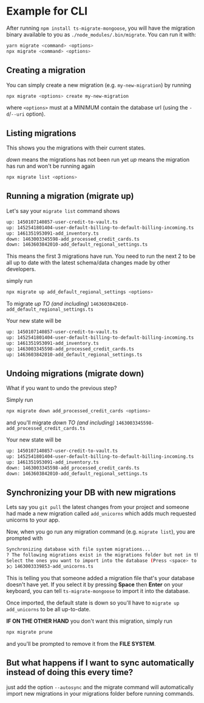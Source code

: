 # Example for CLI

After running `npm install ts-migrate-mongoose`, you will have the migration binary available to you as `./node_modules/.bin/migrate`.
You can run it with:

```bash
yarn migrate <command> <options> 
npx migrate <command> <options>
```

## Creating a migration

You can simply create a new migration (e.g. `my-new-migration`) by running

```bash
npx migrate <options> create my-new-migration
```

where `<options>` must at a MINIMUM contain the database url (using the `-d`/`--uri` option).

## Listing migrations

This shows you the migrations with their current states.

*down* means the migrations has not been run yet
*up* means the migration has run and won't be running again

```bash
npx migrate list <options>
```

## Running a migration (migrate up)

Let's say your `migrate list` command shows

```bash
up: 1450107140857-user-credit-to-vault.ts
up: 1452541801404-user-default-billing-to-default-billing-incoming.ts
up: 1461351953091-add_inventory.ts
down: 1463003345598-add_processed_credit_cards.ts
down: 1463603842010-add_default_regional_settings.ts
```

This means the first 3 migrations have run. You need to run the next 2 to be all up to date with the latest schema/data changes made by other developers.

simply run

```bash
npx migrate up add_default_regional_settings <options>
```

To migrate *up TO (and including)*  `1463603842010-add_default_regional_settings.ts`

Your new state will be

```bash
up: 1450107140857-user-credit-to-vault.ts
up: 1452541801404-user-default-billing-to-default-billing-incoming.ts
up: 1461351953091-add_inventory.ts
up: 1463003345598-add_processed_credit_cards.ts
up: 1463603842010-add_default_regional_settings.ts
```

## Undoing migrations (migrate down)

What if you want to undo the previous step?

Simply run

```bash
npx migrate down add_processed_credit_cards <options>
```

and you'll migrate *down TO (and including)* `1463003345598-add_processed_credit_cards.ts`

Your new state will be

```bash
up: 1450107140857-user-credit-to-vault.ts
up: 1452541801404-user-default-billing-to-default-billing-incoming.ts
up: 1461351953091-add_inventory.ts
down: 1463003345598-add_processed_credit_cards.ts
down: 1463603842010-add_default_regional_settings.ts
```

## Synchronizing your DB with new migrations

Lets say you `git pull` the latest changes from your project and someone had made a new migration called `add_unicorns` which adds much requested unicorns to your app.

Now, when you go run any migration command (e.g. `migrate list`), you are prompted with

```bash
Synchronizing database with file system migrations...
? The following migrations exist in the migrations folder but not in the database.
Select the ones you want to import into the database (Press <space> to select)
❯◯ 1463003339853-add_unicorns.ts
```

This is telling you that someone added a migration file that's your database doesn't have yet.
If you select it by pressing **Space** then **Enter** on your keyboard, you can tell `ts-migrate-mongoose` to import it into the database.

Once imported, the default state is down so you'll have to `migrate up add_unicorns` to be all up-to-date.

**IF ON THE OTHER HAND** you don't want this migration, simply run

```bash
npx migrate prune
```

and you'll be prompted to remove it from the **FILE SYSTEM**.

## But what happens if I want to sync automatically instead of doing this every time?

just add the option `--autosync` and the migrate command will automatically import new migrations in your migrations folder before running commands.
